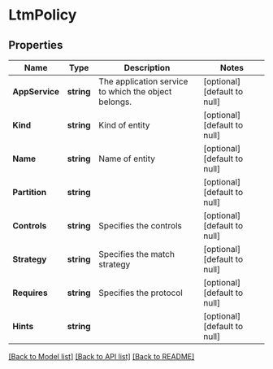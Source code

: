 # LtmPolicy

## Properties
Name | Type | Description | Notes
------------ | ------------- | ------------- | -------------
**AppService** | **string** | The application service to which the object belongs. | [optional] [default to null]
**Kind** | **string** | Kind of entity | [optional] [default to null]
**Name** | **string** | Name of entity | [optional] [default to null]
**Partition** | **string** |  | [optional] [default to null]
**Controls** | **string** | Specifies the controls | [optional] [default to null]
**Strategy** | **string** | Specifies the match strategy | [optional] [default to null]
**Requires** | **string** | Specifies the protocol | [optional] [default to null]
**Hints** | **string** |  | [optional] [default to null]

[[Back to Model list]](../README.md#documentation-for-models) [[Back to API list]](../README.md#documentation-for-api-endpoints) [[Back to README]](../README.md)


